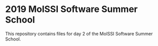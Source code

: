 # 2019 MolSSI Software Summer School

This repository contains files for day 2 of the MolSSI Software Summer School.
